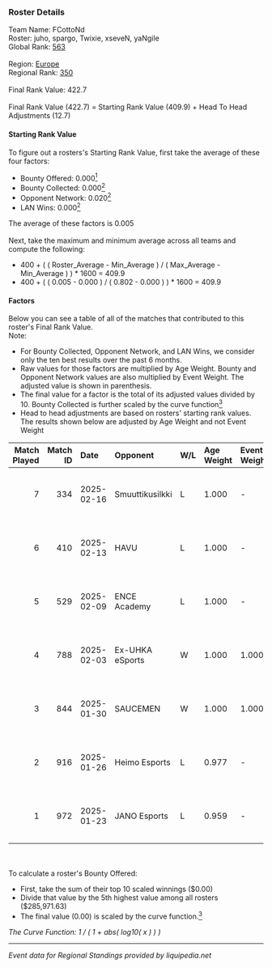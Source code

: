 ### Roster Details<br />
Team Name: FCottoNd<br />
Roster: juho, spargo, Twixie, xseveN, yaNgile<br />
Global Rank: [563](../../standings_global_2025_02_28.md)<br />
<br />
Region: [Europe]( ../../standings_europe_2025_02_28.md)<br />
Regional Rank: [350]( ../../standings_europe_2025_02_28.md)<br />
<br />
Final Rank Value:  422.7<br />
<br />
Final Rank Value (422.7) = Starting Rank Value (409.9) + Head To Head Adjustments (12.7)<br />

#### Starting Rank Value<br />
To figure out a rosters's Starting Rank Value, first take the average of these four factors:<br />
- Bounty Offered: 0.000[<sup>1</sup>](#table2)
- Bounty Collected: 0.000[<sup>2</sup>](#table1)
- Opponent Network: 0.020[<sup>2</sup>](#table1)
- LAN Wins: 0.000[<sup>2</sup>](#table1)

The average of these factors is 0.005<br />
<br />
Next, take the maximum and minimum average across all teams and compute the following:<br />
- 400 + ( ( Roster_Average - Min_Average ) / ( Max_Average - Min_Average ) ) * 1600 = 409.9
- 400 + ( ( 0.005 - 0.000 ) / ( 0.802 - 0.000 ) ) * 1600 = 409.9


#### Factors<br />
Below you can see a table of all of the matches that contributed to this roster's Final Rank Value.<br />
Note:<br />

- For Bounty Collected, Opponent Network, and LAN Wins, we consider only the ten best results over the past 6 months.
- Raw values for those factors are multiplied by Age Weight. Bounty and Opponent Network values are also multiplied by Event Weight. The adjusted value is shown in parenthesis.
- The final value for a factor is the total of its adjusted values divided by 10. Bounty Collected is further scaled by the curve function[<sup>3</sup>](#curveFunction)
- Head to head adjustments are based on rosters' starting rank values. The results shown below are adjusted by Age Weight and not Event Weight
<span id="table1"></span><br />


| Match Played | Match ID | Date       | Opponent        | W/L | Age Weight | Event Weight | Bounty Collected | Opponent Network | LAN Wins  | H2H Adj. | Roster                                |
| -: | -: | :- | :- | :- | :- | :- | :- | :- | :- | -: | :- |
|            7 |      334 | 2025-02-16 | Smuuttikusilkki | L   | 1.000      | -            | -                | -                | -         |   -13.70 | juho, spargo, Twixie, xseveN, yaNgile |
|            6 |      410 | 2025-02-13 | HAVU            | L   | 1.000      | -            | -                | -                | -         |    -3.44 | juho, spargo, Twixie, xseveN, yaNgile |
|            5 |      529 | 2025-02-09 | ENCE Academy    | L   | 1.000      | -            | -                | -                | -         |    -1.44 | juho, spargo, Twixie, xseveN, yaNgile |
|            4 |      788 | 2025-02-03 | Ex-UHKA eSports | W   | 1.000      | 1.000        | 0.000 (0.000)    | 0.199 (0.199)    | 0 (0.000) |    20.85 | juho, spargo, Twixie, xseveN, yaNgile |
|            3 |      844 | 2025-01-30 | SAUCEMEN        | W   | 1.000      | 1.000        | 0.000 (0.000)    | 0.000 (0.000)    | 0 (0.000) |    13.68 | juho, spargo, Twixie, xseveN, yaNgile |
|            2 |      916 | 2025-01-26 | Heimo Esports   | L   | 0.977      | -            | -                | -                | -         |    -2.16 | juho, spargo, Twixie, xseveN, yaNgile |
|            1 |      972 | 2025-01-23 | JANO Esports    | L   | 0.959      | -            | -                | -                | -         |    -1.06 | juho, spargo, Twixie, xseveN, yaNgile |

<br />
<span id="table2"></span><br />
To calculate a roster's Bounty Offered:<br />

- First, take the sum of their top 10 scaled winnings ($0.00)
- Divide that value by the 5th highest value among all rosters ($285,971.63)
- The final value (0.00) is scaled by the curve function.[<sup>3</sup>](#curveFunction)

<span id="curveFunction"></span>_The Curve Function: 1 / ( 1 + abs( log10( x ) ) )_<br />

---
_Event data for Regional Standings provided by liquipedia.net_<br />
